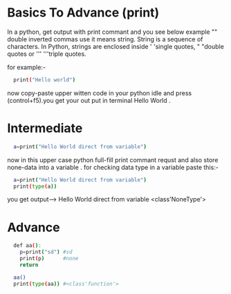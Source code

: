 
# Basics To Advance (print)

In a python, get output with print commant and you see below example "" double inverted commas use it means string. String is a sequence of characters. In Python, strings are enclosed inside ' 'single quotes, " "double quotes or ''' '''triple quotes.



for example:-

```bash
  print("Hello world")
```
now copy-paste upper witten code in your python idle and press (control+f5).you get your out put in terminal Hello World .

# Intermediate

```bash
  a=print("Hello World direct from variable")
```
now in this upper case python full-fill print commant requst
and also store none-data into a variable . for checking data type in a variable paste this:-
```bash
  a=print("Hello World direct from variable")
  print(type(a))
```
you get output--> Hello World direct from variable <class'NoneType'>

# Advance
```bash
  def aa():
    p=print("sd") #sd
    print(p)      #none
    return

  aa()
  print(type(aa)) #<class'function'>
```
